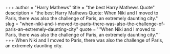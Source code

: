 +++
author = "Harry Mathews"
title = "the best Harry Mathews Quote"
description = "the best Harry Mathews Quote: When Niki and I moved to Paris, there was also the challenge of Paris, an extremely daunting city."
slug = "when-niki-and-i-moved-to-paris-there-was-also-the-challenge-of-paris-an-extremely-daunting-city"
quote = '''When Niki and I moved to Paris, there was also the challenge of Paris, an extremely daunting city.'''
+++
When Niki and I moved to Paris, there was also the challenge of Paris, an extremely daunting city.

